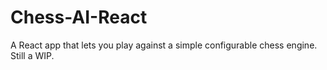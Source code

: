 # Chess-AI-React
A React app that lets you play against a simple configurable chess engine. Still a WIP.
